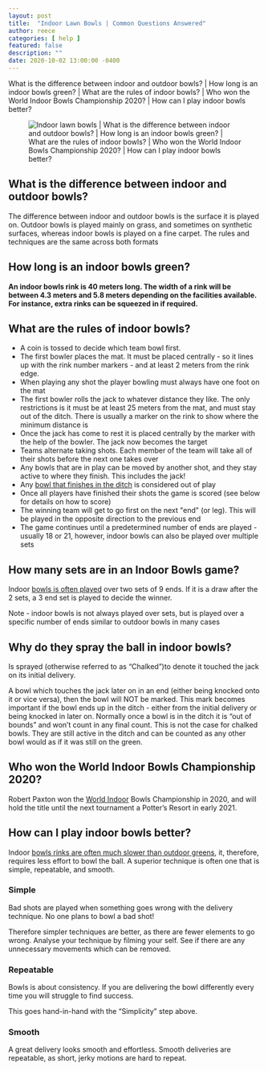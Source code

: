 ```yaml
---
layout: post
title:  "Indoor Lawn Bowls | Common Questions Answered"
author: reece
categories: [ help ]
featured: false
description: ""
date: 2020-10-02 13:00:00 -0400
---
```

    

<!-- wp:paragraph -->
<p xmlns="http://www.w3.org/1999/xhtml">What is the difference between indoor and outdoor bowls? | How long is an indoor bowls green? | What are the rules of indoor bowls? | Who won the World Indoor Bowls Championship 2020? | How can I play indoor bowls better?</p>
<!-- /wp:paragraph -->

<!-- wp:image {"id":233,"sizeSlug":"full","linkDestination":"none"} -->
<figure class="wp-block-image size-full"><img src="/img/posts/indoors-bowls.jpeg" alt="Indoor lawn bowls | What is the difference between indoor and outdoor bowls? | How long is an indoor bowls green? | What are the rules of indoor bowls? | Who won the World Indoor Bowls Championship 2020? | How can I play indoor bowls better?" class="wp-image-233"/></figure>
<!-- /wp:image -->

<!-- wp:heading -->
<h2>What is the difference between indoor and outdoor bowls?</h2>
<!-- /wp:heading -->

<!-- wp:paragraph -->
<p>The difference between indoor and outdoor bowls is the surface it is played on. Outdoor bowls is played mainly on grass, and sometimes on synthetic surfaces, whereas indoor bowls is played on a fine carpet. The rules and techniques are the same across both formats</p>
<!-- /wp:paragraph -->

<!-- wp:heading -->
<h2><a href="#how-long-is-an-indoor-bowls-green"></a>How long is an indoor bowls green?</h2>
<!-- /wp:heading -->

<!-- wp:paragraph -->
<p><strong>An indoor bowls rink is 40 meters long. The width of a rink will be between 4.3 meters and 5.8 meters depending on the facilities available. For instance, extra rinks can be squeezed in if required.</strong></p>
<!-- /wp:paragraph -->

<!-- wp:heading -->
<h2><a href="#what-are-the-rules-of-indoor-bowls"></a>What are the rules of indoor bowls?</h2>
<!-- /wp:heading -->

<!-- wp:list -->
<ul><li>A coin is tossed to decide which team bowl first.</li><li>The first bowler places the mat. It must be placed centrally - so it lines up with the rink number markers - and at least 2 meters from the rink edge.</li><li>When playing any shot the player bowling must always have one foot on the mat</li><li>The first bowler rolls the jack to whatever distance they like. The only restrictions is it must be at least 25 meters from the mat, and must stay out of the ditch. There is usually a marker on the rink to show where the minimum distance is</li><li>Once the jack has come to rest it is placed centrally by the marker with the help of the bowler. The jack now becomes the target</li><li>Teams alternate taking shots. Each member of the team will take all of their shots before the next one takes over</li><li>Any bowls that are in play can be moved by another shot, and they stay active to where they finish. This includes the jack!</li><li>Any <a href="https://www.jackhighbowls.com/help/lawn-bowls-rules-when-the-jack-is-in-the-ditch/">bowl that finishes in the ditch</a> is considered out of play</li><li>Once all players have finished their shots the game is scored (see below for details on how to score)</li><li>The winning team will get to go first on the next "end" (or leg). This will be played in the opposite direction to the previous end</li><li>The game continues until a predetermined number of ends are played - usually 18 or 21, however, indoor bowls can also be played over multiple sets</li></ul>
<!-- /wp:list -->

<!-- wp:heading -->
<h2><a href="#how-many-sets-are-in-an-indoor-bowls-game"></a>How many sets are in an Indoor Bowls game?</h2>
<!-- /wp:heading -->

<!-- wp:paragraph -->
<p>Indoor <a href="https://www.jackhighbowls.com/help/lawn-bowls-rules/">bowls is often played</a> over two sets of 9 ends. If it is a draw after the 2 sets, a 3 end set is played to decide the winner.</p>
<!-- /wp:paragraph -->

<!-- wp:paragraph -->
<p>Note - indoor bowls is not always played over sets, but is played over a specific number of ends similar to outdoor bowls in many cases</p>
<!-- /wp:paragraph -->

<!-- wp:heading -->
<h2><a href="#why-do-they-spray-the-ball-in-indoor-bowls"></a>Why do they spray the ball in indoor bowls?</h2>
<!-- /wp:heading -->

<!-- wp:paragraph -->
<p>Is sprayed (otherwise referred to as “Chalked”)to denote it touched the jack on its initial delivery.</p>
<!-- /wp:paragraph -->

<!-- wp:paragraph -->
<p>A bowl which touches the jack later on in an end (either being knocked onto it or vice versa), then the bowl will NOT be marked. This mark becomes important if the bowl ends up in the ditch - either from the initial delivery or being knocked in later on. Normally once a bowl is in the ditch it is “out of bounds” and won’t count in any final count. This is not the case for chalked bowls. They are still active in the ditch and can be counted as any other bowl would as if it was still on the green.</p>
<!-- /wp:paragraph -->

<!-- wp:heading -->
<h2><a href="#who-won-the-world-indoor-bowls-championship-2020"></a>Who won the World Indoor Bowls Championship 2020?</h2>
<!-- /wp:heading -->

<!-- wp:paragraph -->
<p>Robert Paxton won the <a href="https://www.jackhighbowls.com/help/world-bowls-player-profiles/">World Indoor</a> Bowls Championship in 2020, and will hold the title until the next tournament a Potter’s Resort in early 2021.</p>
<!-- /wp:paragraph -->

<!-- wp:heading -->
<h2><a href="#how-can-i-play-indoor-bowls-better"></a>How can I play indoor bowls better?</h2>
<!-- /wp:heading -->

<!-- wp:paragraph -->
<p>Indoor <a href="https://www.jackhighbowls.com/help/guide-to-lawn-bowl-green-speeds/">bowls rinks are often much slower than outdoor greens</a>, it, therefore, requires less effort to bowl the ball. A superior technique is often one that is simple, repeatable, and smooth.</p>
<!-- /wp:paragraph -->

<!-- wp:heading {"level":3} -->
<h3><a href="#simple"></a>Simple</h3>
<!-- /wp:heading -->

<!-- wp:paragraph -->
<p>Bad shots are played when something goes wrong with the delivery technique. No one plans to bowl a bad shot!</p>
<!-- /wp:paragraph -->

<!-- wp:paragraph -->
<p>Therefore simpler techniques are better, as there are fewer elements to go wrong. Analyse your technique by filming your self. See if there are any unnecessary movements which can be removed.</p>
<!-- /wp:paragraph -->

<!-- wp:heading {"level":3} -->
<h3><a href="#repeatable"></a>Repeatable</h3>
<!-- /wp:heading -->

<!-- wp:paragraph -->
<p>Bowls is about consistency. If you are delivering the bowl differently every time you will struggle to find success.</p>
<!-- /wp:paragraph -->

<!-- wp:paragraph -->
<p>This goes hand-in-hand with the “Simplicity” step above.</p>
<!-- /wp:paragraph -->

<!-- wp:heading {"level":3} -->
<h3><a href="#smooth"></a>Smooth</h3>
<!-- /wp:heading -->

<!-- wp:paragraph -->
<p>A great delivery looks smooth and effortless. Smooth deliveries are repeatable, as short, jerky motions are hard to repeat.</p>
<!-- /wp:paragraph -->
    